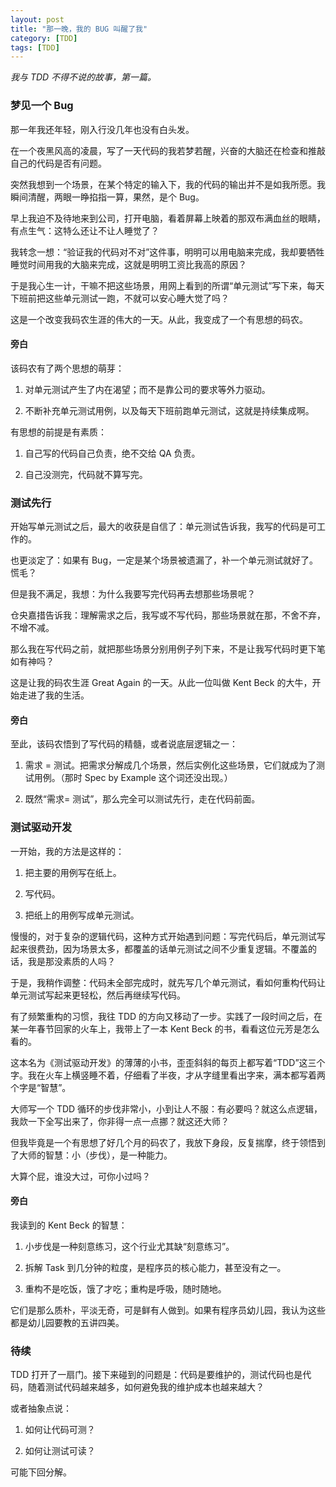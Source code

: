 ```yaml
---
layout: post
title: "那一晚，我的 BUG 叫醒了我"
category: [TDD]
tags: [TDD]
---
```


*我与 TDD 不得不说的故事，第一篇。*


### 梦见一个 Bug


那一年我还年轻，刚入行没几年也没有白头发。



在一个夜黑风高的凌晨，写了一天代码的我若梦若醒，兴奋的大脑还在检查和推敲自己的代码是否有问题。



突然我想到一个场景，在某个特定的输入下，我的代码的输出并不是如我所愿。我瞬间清醒，两眼一睁掐指一算，果然，是个 Bug。



早上我迫不及待地来到公司，打开电脑，看着屏幕上映着的那双布满血丝的眼睛，有点生气：这特么还让不让人睡觉了？



我转念一想：“验证我的代码对不对”这件事，明明可以用电脑来完成，我却要牺牲睡觉时间用我的大脑来完成，这就是明明工资比我高的原因？



于是我心生一计，干嘛不把这些场景，用网上看到的所谓“单元测试”写下来，每天下班前把这些单元测试一跑，不就可以安心睡大觉了吗？



这是一个改变我码农生涯的伟大的一天。从此，我变成了一个有思想的码农。



#### 旁白
该码农有了两个思想的萌芽：

1. 对单元测试产生了内在渴望；而不是靠公司的要求等外力驱动。

1. 不断补充单元测试用例，以及每天下班前跑单元测试，这就是持续集成啊。



有思想的前提是有素质：

1. 自己写的代码自己负责，绝不交给 QA 负责。

1. 自己没测完，代码就不算写完。



### 测试先行


开始写单元测试之后，最大的收获是自信了：单元测试告诉我，我写的代码是可工作的。



也更淡定了：如果有 Bug，一定是某个场景被遗漏了，补一个单元测试就好了。慌毛？



但是我不满足，我想：为什么我要写完代码再去想那些场景呢？



仓央嘉措告诉我：理解需求之后，我写或不写代码，那些场景就在那，不舍不弃，不增不减。



那么我在写代码之前，就把那些场景分别用例子列下来，不是让我写代码时更下笔如有神吗？



这是让我的码农生涯 Great Again 的一天。从此一位叫做 Kent Beck 的大牛，开始走进了我的生活。



#### 旁白
至此，该码农悟到了写代码的精髓，或者说底层逻辑之一：

1. 需求 = 测试。把需求分解成几个场景，然后实例化这些场景，它们就成为了测试用例。（那时 Spec by Example 这个词还没出现。）

1. 既然“需求= 测试”，那么完全可以测试先行，走在代码前面。



### 测试驱动开发


一开始，我的方法是这样的：

1. 把主要的用例写在纸上。

1. 写代码。

1. 把纸上的用例写成单元测试。



慢慢的，对于复杂的逻辑代码，这种方式开始遇到问题：写完代码后，单元测试写起来很费劲，因为场景太多，都覆盖的话单元测试之间不少重复逻辑。不覆盖的话，我是那没素质的人吗？



于是，我稍作调整：代码未全部完成时，就先写几个单元测试，看如何重构代码让单元测试写起来更轻松，然后再继续写代码。



有了频繁重构的习惯，我往 TDD 的方向又移动了一步。实践了一段时间之后，在某一年春节回家的火车上，我带上了一本 Kent Beck 的书，看看这位元芳是怎么看的。



这本名为《测试驱动开发》的薄薄的小书，歪歪斜斜的每页上都写着“TDD”这三个字。我在火车上横竖睡不着，仔细看了半夜，才从字缝里看出字来，满本都写着两个字是“智慧”。



大师写一个 TDD 循环的步伐非常小，小到让人不服：有必要吗？就这么点逻辑，我欻一下全写出来了，你非得一点一点挪？就这还大师？



但我毕竟是一个有思想了好几个月的码农了，我放下身段，反复揣摩，终于领悟到了大师的智慧：小（步伐），是一种能力。



大算个屁，谁没大过，可你小过吗？



#### 旁白
我读到的 Kent Beck 的智慧：

1. 小步伐是一种刻意练习，这个行业尤其缺“刻意练习”。

1. 拆解 Task 到几分钟的粒度，是程序员的核心能力，甚至没有之一。

1. 重构不是吃饭，饿了才吃；重构是呼吸，随时随地。



它们是那么质朴，平淡无奇，可是鲜有人做到。如果有程序员幼儿园，我认为这些都是幼儿园要教的五讲四美。



### 待续


TDD 打开了一扇门。接下来碰到的问题是：代码是要维护的，测试代码也是代码，随着测试代码越来越多，如何避免我的维护成本也越来越大？



或者抽象点说：

1. 如何让代码可测？

1. 如何让测试可读？



可能下回分解。